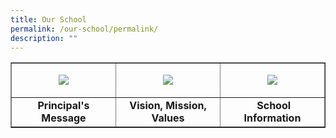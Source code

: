 ```yaml
---
title: Our School
permalink: /our-school/permalink/
description: ""
---
```

<table style="border-collapse: collapse; width: 100%;" border="1">
<tbody>
<tr>
<td style="width: 33.3333%; text-align: center;">

![](/images/Principal-Message.ico)</td>
<td style="width: 33.3333%; text-align: center;">

![](/images/VMV.ico)</td>
<td style="width: 33.3333%; text-align: center;">

![](/images/School-Information.ico)</td>
</tr>
<tr>
<td style="width: 33.3333%; text-align: center;"><strong>Principal's Message</strong></td>
<td style="width: 33.3333%; text-align: center;"><strong>Vision, Mission, Values</strong></td>
<td style="width: 33.3333%; text-align: center;"><strong>&nbsp;School Information</strong></td>
</tr>
</tbody>
</table>